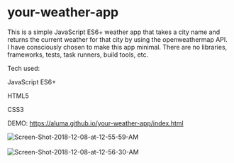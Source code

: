 # your-weather-app

This is a simple JavaScript ES6+ weather app that takes a city name and returns the current weather for that city by using the 
openweathermap API. I have consciously chosen to make this app minimal. There are no libraries, frameworks, tests,
task runners, build tools, etc.

Tech used:

JavaScript ES6+

HTML5

CSS3



DEMO:
https://aluma.github.io/your-weather-app/index.html


<img src="https://i.ibb.co/9GVC8B5/Screen-Shot-2018-12-08-at-12-55-59-AM.png" alt="Screen-Shot-2018-12-08-at-12-55-59-AM" border="0">
<br>
<br>
<img src="https://i.ibb.co/8MMhJ9h/Screen-Shot-2018-12-08-at-12-56-30-AM.png" alt="Screen-Shot-2018-12-08-at-12-56-30-AM" border="0">

